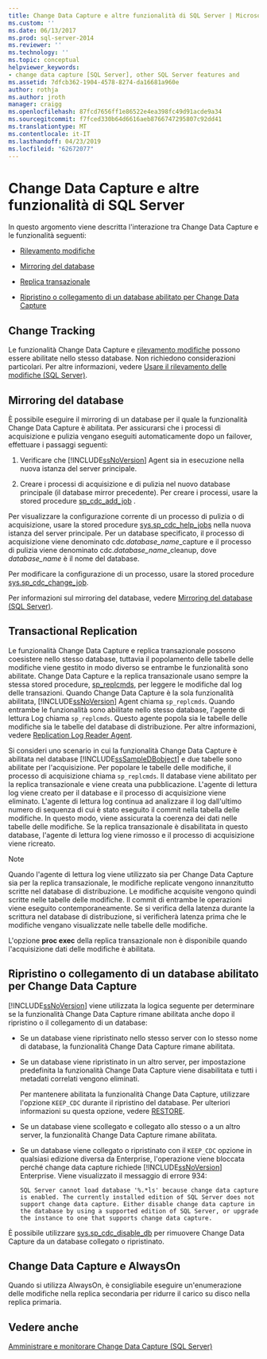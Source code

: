 ```yaml
---
title: Change Data Capture e altre funzionalità di SQL Server | Microsoft Docs
ms.custom: ''
ms.date: 06/13/2017
ms.prod: sql-server-2014
ms.reviewer: ''
ms.technology: ''
ms.topic: conceptual
helpviewer_keywords:
- change data capture [SQL Server], other SQL Server features and
ms.assetid: 7dfcb362-1904-4578-8274-da16681a960e
author: rothja
ms.author: jroth
manager: craigg
ms.openlocfilehash: 87fcd7656ff1e86522e4ea398fc49d91acde9a34
ms.sourcegitcommit: f7fced330b64d6616aeb8766747295807c92dd41
ms.translationtype: MT
ms.contentlocale: it-IT
ms.lasthandoff: 04/23/2019
ms.locfileid: "62672077"
---
```

# <a name="change-data-capture-and-other-sql-server-features"></a>Change Data Capture e altre funzionalità di SQL Server
  In questo argomento viene descritta l'interazione tra Change Data Capture e le funzionalità seguenti:  
  
-   [Rilevamento modifiche](#ChangeTracking)  
  
-   [Mirroring del database](#DatabaseMirroring)  
  
-   [Replica transazionale](#TransReplication)  
  
-   [Ripristino o collegamento di un database abilitato per Change Data Capture](#RestoreOrAttach)  
  
##  <a name="ChangeTracking"></a> Change Tracking  
 Le funzionalità Change Data Capture e [rilevamento modifiche](about-change-tracking-sql-server.md) possono essere abilitate nello stesso database. Non richiedono considerazioni particolari. Per altre informazioni, vedere [Usare il rilevamento delle modifiche &#40;SQL Server&#41;](work-with-change-tracking-sql-server.md).  
  
##  <a name="DatabaseMirroring"></a> Mirroring del database  
 È possibile eseguire il mirroring di un database per il quale la funzionalità Change Data Capture è abilitata. Per assicurarsi che i processi di acquisizione e pulizia vengano eseguiti automaticamente dopo un failover, effettuare i passaggi seguenti:  
  
1.  Verificare che [!INCLUDE[ssNoVersion](../../includes/ssnoversion-md.md)] Agent sia in esecuzione nella nuova istanza del server principale.  
  
2.  Creare i processi di acquisizione e di pulizia nel nuovo database principale (il database mirror precedente). Per creare i processi, usare la stored procedure [sp_cdc_add_job](/sql/relational-databases/system-stored-procedures/sys-sp-cdc-add-job-transact-sql) .  
  
 Per visualizzare la configurazione corrente di un processo di pulizia o di acquisizione, usare la stored procedure [sys.sp_cdc_help_jobs](/sql/relational-databases/system-stored-procedures/sys-sp-cdc-help-jobs-transact-sql) nella nuova istanza del server principale. Per un database specificato, il processo di acquisizione viene denominato cdc.*database_name*_capture e il processo di pulizia viene denominato cdc.*database_name*_cleanup, dove *database_name* è il nome del database.  
  
 Per modificare la configurazione di un processo, usare la stored procedure [sys.sp_cdc_change_job](/sql/relational-databases/system-stored-procedures/sys-sp-cdc-change-job-transact-sql).  
  
 Per informazioni sul mirroring del database, vedere [Mirroring del database &#40;SQL Server&#41;](../../database-engine/database-mirroring/database-mirroring-sql-server.md).  
  
##  <a name="TransReplication"></a> Transactional Replication  
 Le funzionalità Change Data Capture e replica transazionale possono coesistere nello stesso database, tuttavia il popolamento delle tabelle delle modifiche viene gestito in modo diverso se entrambe le funzionalità sono abilitate. Change Data Capture e la replica transazionale usano sempre la stessa stored procedure, [sp_replcmds](/sql/relational-databases/system-stored-procedures/sp-replcmds-transact-sql), per leggere le modifiche dal log delle transazioni. Quando Change Data Capture è la sola funzionalità abilitata, [!INCLUDE[ssNoVersion](../../includes/ssnoversion-md.md)] Agent chiama `sp_replcmds`. Quando entrambe le funzionalità sono abilitate nello stesso database, l'agente di lettura Log chiama `sp_replcmds`. Questo agente popola sia le tabelle delle modifiche sia le tabelle del database di distribuzione. Per altre informazioni, vedere [Replication Log Reader Agent](../replication/agents/replication-log-reader-agent.md).  
  
 Si consideri uno scenario in cui la funzionalità Change Data Capture è abilitata nel database [!INCLUDE[ssSampleDBobject](../../includes/sssampledbobject-md.md)] e due tabelle sono abilitate per l'acquisizione. Per popolare le tabelle delle modifiche, il processo di acquisizione chiama `sp_replcmds`. Il database viene abilitato per la replica transazionale e viene creata una pubblicazione. L'agente di lettura log viene creato per il database e il processo di acquisizione viene eliminato. L'agente di lettura log continua ad analizzare il log dall'ultimo numero di sequenza di cui è stato eseguito il commit nella tabella delle modifiche. In questo modo, viene assicurata la coerenza dei dati nelle tabelle delle modifiche. Se la replica transazionale è disabilitata in questo database, l'agente di lettura log viene rimosso e il processo di acquisizione viene ricreato.  
  
> [!NOTE]  
>  Quando l'agente di lettura log viene utilizzato sia per Change Data Capture sia per la replica transazionale, le modifiche replicate vengono innanzitutto scritte nel database di distribuzione. Le modifiche acquisite vengono quindi scritte nelle tabelle delle modifiche. Il commit di entrambe le operazioni viene eseguito contemporaneamente. Se si verifica della latenza durante la scrittura nel database di distribuzione, si verificherà latenza prima che le modifiche vengano visualizzate nelle tabelle delle modifiche.  
  
 L'opzione **proc exec** della replica transazionale non è disponibile quando l'acquisizione dati delle modifiche è abilitata.  
  
##  <a name="RestoreOrAttach"></a> Ripristino o collegamento di un database abilitato per Change Data Capture  
 [!INCLUDE[ssNoVersion](../../includes/ssnoversion-md.md)] viene utilizzata la logica seguente per determinare se la funzionalità Change Data Capture rimane abilitata anche dopo il ripristino o il collegamento di un database:  
  
-   Se un database viene ripristinato nello stesso server con lo stesso nome di database, la funzionalità Change Data Capture rimane abilitata.  
  
-   Se un database viene ripristinato in un altro server, per impostazione predefinita la funzionalità Change Data Capture viene disabilitata e tutti i metadati correlati vengono eliminati.  
  
     Per mantenere abilitata la funzionalità Change Data Capture, utilizzare l'opzione `KEEP_CDC` durante il ripristino del database. Per ulteriori informazioni su questa opzione, vedere [RESTORE](/sql/t-sql/statements/restore-statements-transact-sql).  
  
-   Se un database viene scollegato e collegato allo stesso o a un altro server, la funzionalità Change Data Capture rimane abilitata.  
  
-   Se un database viene collegato o ripristinato con il `KEEP_CDC` opzione in qualsiasi edizione diversa da Enterprise, l'operazione viene bloccata perché change data capture richiede [!INCLUDE[ssNoVersion](../../includes/ssnoversion-md.md)] Enterprise. Viene visualizzato il messaggio di errore 934:  
  
     `SQL Server cannot load database '%.*ls' because change data capture is enabled. The currently installed edition of SQL Server does not support change data capture. Either disable change data capture in the database by using a supported edition of SQL Server, or upgrade the instance to one that supports change data capture.`  
  
 È possibile utilizzare [sys.sp_cdc_disable_db](/sql/relational-databases/system-stored-procedures/sys-sp-cdc-disable-db-transact-sql) per rimuovere Change Data Capture da un database collegato o ripristinato.  
  
## <a name="change-data-capture-and-alwayson"></a>Change Data Capture e AlwaysOn  
 Quando si utilizza AlwaysOn, è consigliabile eseguire un'enumerazione delle modifiche nella replica secondaria per ridurre il carico su disco nella replica primaria.  
  
## <a name="see-also"></a>Vedere anche  
 [Amministrare e monitorare Change Data Capture &#40;SQL Server&#41;](../track-changes/administer-and-monitor-change-data-capture-sql-server.md)  
  
  
